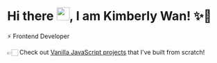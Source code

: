 # Hi there <img src="https://raw.githubusercontent.com/MartinHeinz/MartinHeinz/master/wave.gif" width="30px">, I am Kimberly Wan! ✨🌙


⚡ Frontend Developer

👉🏻 Check out [Vanilla JavaScript projects](https://vanillajs-only.netlify.app) that I've built from scratch! 

<!--
- 👯 I’m looking to collaborate on ...
- 🤔 I’m looking for help with ...
- 💬 Ask me about ...
- 📫 How to reach me: ...
- 😄 Pronouns: ...
- ⚡ Fun fact: ...
-->
